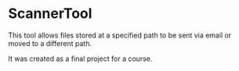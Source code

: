 # ScannerTool

This tool allows files stored at a specified path to be sent via email or
moved to a different path.

It was created as a final project for a course.
